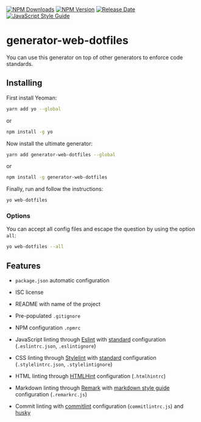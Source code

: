 [![NPM Downloads](https://img.shields.io/npm/dt/generator-web-dotfiles?logo=npm&style=for-the-badge)](https://www.npmjs.com/package/generator-web-dotfiles)
[![NPM Version](https://img.shields.io/npm/v/generator-web-dotfiles?logo=npm&style=for-the-badge)](https://www.npmjs.com/package/generator-web-dotfiles)
[![Release Date](https://img.shields.io/github/release-date/marcol/generator-web-dotfiles?logo=github&style=for-the-badge)](https://github.com/marcol/generator-web-dotfiles)
[![JavaScript Style Guide](https://img.shields.io/badge/code_style-standard-brightgreen.svg?logo=javascript&style=for-the-badge)](https://standardjs.com)

# generator-web-dotfiles
You can use this generator on top of other generators to enforce code standards.

## Installing
First install Yeoman:
```bash
yarn add yo --global
```
or
```bash
npm install -g yo
```

Now install the ultimate generator:
```bash
yarn add generator-web-dotfiles --global
```
or
```bash
npm install -g generator-web-dotfiles
```

Finally, run and follow the instructions:
```bash
yo web-dotfiles
```

### Options
You can accept all config files and escape the question by using the option
`all`:
```bash
yo web-dotfiles --all
```

## Features
-   `package.json` automatic configuration

-   ISC license

-   README with name of the project

-   Pre-populated `.gitignore`

-   NPM configuration `.npmrc`

-   JavaScript linting through [Eslint](https://eslint.org/)
with [standard](https://standardjs.com/) configuration
(`.eslintrc.json`, `.eslintignore`)

-   CSS linting through [Stylelint](https://github.com/stylelint/stylelint)
with [standard](https://github.com/stylelint/stylelint-config-standard)
configuration (`.stylelintrc.json`, `.stylelintignore`)

-   HTML linting through
[HTMLHint](https://github.com/htmlhint/HTMLHint) configuration (`.htmlhintrc`)

-   Markdown linting through
[Remark](https://github.com/remarkjs/remark-lint) with
[markdown style guide](https://github.com/remarkjs/remark-lint/tree/master/packages/remark-preset-lint-markdown-style-guide)
configuration (`.remarkrc.js`)

-   Commit linting with [commitlint](https://commitlint.js.org/#/guides-local-setup)
configuration (`commitlintrc.js`) and [husky](https://github.com/typicode/husky)
